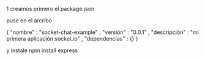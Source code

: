 1 creamos primero el  package.json

puse en el arcribo

{ "nombre" : "socket-chat-example" , "versión" : "0.0.1" , "descripción" : "mi primera aplicación socket.io" , "dependencias" : {} }
  
  y 
  instale 
  npm install express
  